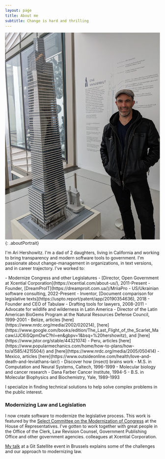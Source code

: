 ```yaml
---
layout: page
title: About me
subtitle: Change is hard and thrilling 
---
```


![Ari standing next to a model of One Vanderbilt](/assets/img/AriProfile1.jpg){: .aboutPortrait}

I'm Ari Hershowitz. I'm a dad of 2 daughters, living in California and working to bring transparency and modern software tools to government. I'm passionate about change-management in organizations, in text versions, and in career trajectory. I've worked to:

<div class="aboutmecontainer"  markdown="1">
- Modernize Congress and other Legislatures
  - [Director, Open Government at Xcential Corporation](https://xcential.com/about-us/), 2011-Present
  - Founder, [DreamProIT](https://dreamproit.com.ua/)/MriiaPro
    - US/Ukrainian software consulting, 2022-Present
  - Inventor, [Document comparison for legislative texts](https://uspto.report/patent/app/20190354636), 2018
  - Founder and CEO of Tabulaw
    - Drafting tools for lawyers, 2008-2011
- Advocate for wildlife and wilderness in Latin America
  - Director of the Latin American BioGems Program at the Natural Resources Defense Council, 1999-2001
    - Belize, articles [here](https://www.nrdc.org/media/2002/020214), [here](https://www.google.com/books/edition/The_Last_Flight_of_the_Scarlet_Macaw/JJC6iSQpmDwC?hl=en&gbpv=1&bsq=%20hershowitz), and [here](https://www.jstor.org/stable/44321074)
    - Peru, articles [here](https://www.popularmechanics.com/home/how-to-plans/how-to/a1585/4215504/) and [here](https://www.nrdc.org/media/2005/050414)
    - Mexico, articles [here](https://www.outsideonline.com/health/love-and-death-and-leviathans-lair/)
- Discover how (insect) brains work
  - M.S. in Computation and Neural Systems, Caltech, 1996-1999
- Molecular biology and cancer research
  - Dana Farber Cancer Institute, 1994-5
  - B.S. in Molecular Biophysics and Biochemistry, Yale, 1989-1993

I specialize in finding technical solutions to help solve complex problems in the public interest.
</div>

### Modernizing Law and Legislation

I now create software to modernize the legislative process. This work is featured by the [Select Committee on the Modernization of Congress](https://modernizecongress.house.gov/) at the House of Representatives. I've gotten to work together with great people in the Office of the Clerk, Law Revision Counsel, Government Publishing Office and other government agencies.
colleagues at Xcential Corporation.

[My talk](https://www.youtube.com/watch?v=SmLpJEZyvI0) at a Git Satellite event in Brussels explains some of the challenges and our approach to modernizing law.